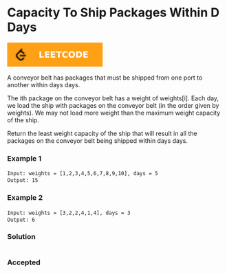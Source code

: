 # Capacity To Ship Packages Within D Days

[![Problem Link](../assets/lc.svg)](https://leetcode.com/problems/capacity-to-ship-packages-within-d-days/)

A conveyor belt has packages that must be shipped from one port to another within days days.

The ith package on the conveyor belt has a weight of weights[i]. Each day, we load the ship with packages on the conveyor belt (in the order given by weights). We may not load more weight than the maximum weight capacity of the ship.

Return the least weight capacity of the ship that will result in all the packages on the conveyor belt being shipped within days days.

### Example 1
```
Input: weights = [1,2,3,4,5,6,7,8,9,10], days = 5
Output: 15
```

### Example 2
```
Input: weights = [3,2,2,4,1,4], days = 3
Output: 6
```

### Solution
```cpp

```

### Accepted
